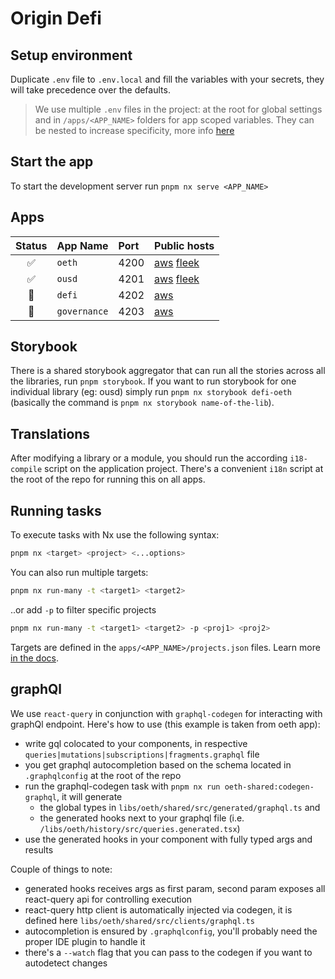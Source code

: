 # Origin Defi

## Setup environment

Duplicate `.env` file to `.env.local` and fill the variables with your secrets, they will take precedence over the defaults.

> We use multiple `.env` files in the project: at the root for global settings and in `/apps/<APP_NAME>` folders for app scoped variables. They can be nested to increase specificity, more info [here](https://nx.dev/recipes/tips-n-tricks/define-environment-variables)

## Start the app

To start the development server run `pnpm nx serve <APP_NAME>`

## Apps

| Status | App Name   | Port | Public hosts |
|:------:|:-------------|:-----|:-------------|
|   ✅   | `oeth`       | 4200 | [aws](https://app.oeth.com/) [fleek](https://defi-oeth.on.fleek.co/)    |
|   ✅   | `ousd`       | 4201 | [aws](https://app.ousd.com/) [fleek](https://defi-ousd.on.fleek.co/)    |
|   🚧   | `defi`       | 4202 | [aws](https://next.drvhjg4vfr6lu.amplifyapp.com/)    |
|   🚧   | `governance` | 4203 | [aws](https://governance.ousd.com/)   |

## Storybook

There is a shared storybook aggregator that can run all the stories across all the libraries, run `pnpm storybook`. If you want to run storybook for one individual library (eg: ousd) simply run `pnpm nx storybook defi-oeth` (basically the command is `pnpm nx storybook name-of-the-lib`).

## Translations

After modifying a library or a module, you should run the according `i18-compile` script on the application project. There's a convenient `i18n` script at the root of the repo for running this on all apps.

## Running tasks

To execute tasks with Nx use the following syntax:

```bash
pnpm nx <target> <project> <...options>
```

You can also run multiple targets:

```bash
pnpm nx run-many -t <target1> <target2>
```

..or add `-p` to filter specific projects

```bash
pnpm nx run-many -t <target1> <target2> -p <proj1> <proj2>
```

Targets are defined in the `apps/<APP_NAME>/projects.json` files. Learn more [in the docs](https://nx.dev/core-features/run-tasks).

## graphQl

We use `react-query` in conjunction with `graphql-codegen` for interacting with graphQl endpoint. Here's how to use (this example is taken from oeth app):

- write gql colocated to your components, in respective `queries|mutations|subscriptions|fragments.graphql` file
- you get graphql autocompletion based on the schema located in `.graphqlconfig` at the root of the repo
- run the graphql-codegen task with `pnpm nx run oeth-shared:codegen-graphql`, it will generate
  - the global types in `libs/oeth/shared/src/generated/graphql.ts` and
  - the generated hooks next to your graphql file (i.e. `/libs/oeth/history/src/queries.generated.tsx`)
- use the generated hooks in your component with fully typed args and results

Couple of things to note:

- generated hooks receives args as first param, second param exposes all react-query api for controlling execution
- react-query http client is automatically injected via codegen, it is defined here `libs/oeth/shared/src/clients/graphql.ts`
- autocompletion is ensured by `.graphqlconfig`, you'll probably need the proper IDE plugin to handle it
- there's a `--watch` flag that you can pass to the codegen if you want to autodetect changes
